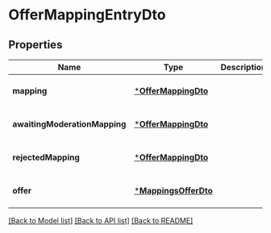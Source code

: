# OfferMappingEntryDto

## Properties
Name | Type | Description | Notes
------------ | ------------- | ------------- | -------------
**mapping** | [***OfferMappingDto**](OfferMappingDTO.md) |  | [optional] [default to null]
**awaitingModerationMapping** | [***OfferMappingDto**](OfferMappingDTO.md) |  | [optional] [default to null]
**rejectedMapping** | [***OfferMappingDto**](OfferMappingDTO.md) |  | [optional] [default to null]
**offer** | [***MappingsOfferDto**](MappingsOfferDTO.md) |  | [optional] [default to null]

[[Back to Model list]](../README.md#documentation-for-models) [[Back to API list]](../README.md#documentation-for-api-endpoints) [[Back to README]](../README.md)


